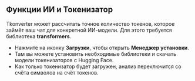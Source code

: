 ## Функции ИИ и Токенизатор

Tkonverter может рассчитать точное количество токенов, которое займёт ваш чат для конкретной ИИ-модели. Для этого требуется библиотека **transformers**.

- Нажмите на иконку **Загрузки**, чтобы открыть **Менеджер установки**.
- Там вы можете установить необходимые библиотеки и скачать модели токенизаторов с Hugging Face.
- Как только токенизатор будет загружен, анализ переключится со счёта символов на счёт токенов.
